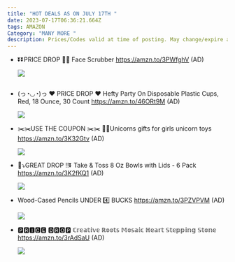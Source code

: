```yaml
---
title: "HOT DEALS AS ON JULY 17TH "
date: 2023-07-17T06:36:21.664Z
tags: AMAZON
Category: "MANY MORE "
description: Prices/Codes valid at time of posting. May change/expire at any time. (AD)
---
```

* ⏬⏬PRICE DROP 🔽🔽
  Face Scrubber
  https://amzn.to/3PWfghV
  (AD)<!--StartFragment-->

  ![](https://m.media-amazon.com/images/I/718zZ84kvPL._AC_SL1500_.jpg)

  <!--EndFragment-->

  ![]()
* (っ◔◡◔)っ ♥ PRICE DROP ♥
  Hefty Party On Disposable Plastic Cups, Red, 18 Ounce, 30 Count
  https://amzn.to/46ORt9M
  (AD)<!--StartFragment-->

  ![](https://m.media-amazon.com/images/I/81kn1TzOsmL._AC_SL1500_.jpg)

  <!--EndFragment-->
* ✂️✂️USE THE COUPON ✂️✂️
  🦄🦄Unicorns gifts for girls unicorn toys\
  https://amzn.to/3K32Gtv
  (AD)<!--StartFragment-->

  ![](https://m.media-amazon.com/images/I/81dNBHUXsPL._AC_SL1500_.jpg)

  <!--EndFragment-->
* 🔽⤵️GREAT DROP ‼️⏬
  Take & Toss 8 Oz Bowls with Lids - 6 Pack
  https://amzn.to/3K2fKQ1
  (AD)<!--StartFragment-->

  ![](https://m.media-amazon.com/images/I/61TvwsrAFuL._SL1500_.jpg)

  <!--EndFragment-->
* Wood-Cased Pencils
  UNDER 4️⃣ BUCKS 
  https://amzn.to/3PZVPVM
  (AD)<!--StartFragment-->

  ![](https://m.media-amazon.com/images/I/71cW-JLfDbL._AC_SL1500_.jpg)

  <!--EndFragment-->
* 🅿🆁🅸🅲🅴 🅳🆁🅾🅿
  ℂ𝕣𝕖𝕒𝕥𝕚𝕧𝕖 ℝ𝕠𝕠𝕥𝕤 𝕄𝕠𝕤𝕒𝕚𝕔 ℍ𝕖𝕒𝕣𝕥 𝕊𝕥𝕖𝕡𝕡𝕚𝕟𝕘 𝕊𝕥𝕠𝕟𝕖
  https://amzn.to/3rAdSaU
  (AD)<!--StartFragment-->

  ![](https://m.media-amazon.com/images/I/81giq4giGAL._AC_SL1500_.jpg)

  <!--EndFragment-->